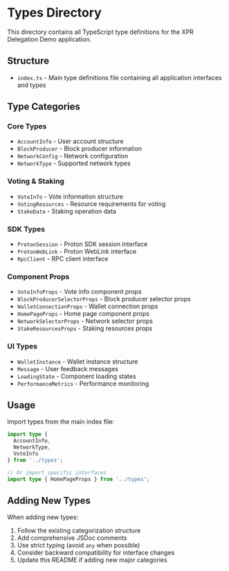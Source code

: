 # Types Directory

This directory contains all TypeScript type definitions for the XPR Delegation Demo application.

## Structure

- `index.ts` - Main type definitions file containing all application interfaces and types

## Type Categories

### Core Types
- `AccountInfo` - User account structure
- `BlockProducer` - Block producer information
- `NetworkConfig` - Network configuration
- `NetworkType` - Supported network types

### Voting & Staking
- `VoteInfo` - Vote information structure
- `VotingResources` - Resource requirements for voting
- `StakeData` - Staking operation data

### SDK Types
- `ProtonSession` - Proton SDK session interface
- `ProtonWebLink` - Proton WebLink interface
- `RpcClient` - RPC client interface

### Component Props
- `VoteInfoProps` - Vote info component props
- `BlockProducerSelectorProps` - Block producer selector props
- `WalletConnectionProps` - Wallet connection props
- `HomePageProps` - Home page component props
- `NetworkSelectorProps` - Network selector props
- `StakeResourcesProps` - Staking resources props

### UI Types
- `WalletInstance` - Wallet instance structure
- `Message` - User feedback messages
- `LoadingState` - Component loading states
- `PerformanceMetrics` - Performance monitoring

## Usage

Import types from the main index file:

```typescript
import type { 
  AccountInfo, 
  NetworkType, 
  VoteInfo 
} from '../types';

// Or import specific interfaces
import type { HomePageProps } from '../types';
```

## Adding New Types

When adding new types:

1. Follow the existing categorization structure
2. Add comprehensive JSDoc comments
3. Use strict typing (avoid `any` when possible)
4. Consider backward compatibility for interface changes
5. Update this README if adding new major categories
